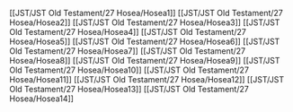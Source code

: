 [[JST/JST Old Testament/27 Hosea/Hosea1]]
[[JST/JST Old Testament/27 Hosea/Hosea2]]
[[JST/JST Old Testament/27 Hosea/Hosea3]]
[[JST/JST Old Testament/27 Hosea/Hosea4]]
[[JST/JST Old Testament/27 Hosea/Hosea5]]
[[JST/JST Old Testament/27 Hosea/Hosea6]]
[[JST/JST Old Testament/27 Hosea/Hosea7]]
[[JST/JST Old Testament/27 Hosea/Hosea8]]
[[JST/JST Old Testament/27 Hosea/Hosea9]]
[[JST/JST Old Testament/27 Hosea/Hosea10]]
[[JST/JST Old Testament/27 Hosea/Hosea11]]
[[JST/JST Old Testament/27 Hosea/Hosea12]]
[[JST/JST Old Testament/27 Hosea/Hosea13]]
[[JST/JST Old Testament/27 Hosea/Hosea14]]
